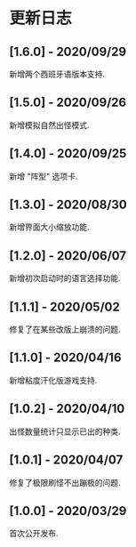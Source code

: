 
# 更新日志

## [1.6.0] - 2020/09/29
新增两个西班牙语版本支持.

## [1.5.0] - 2020/09/26
新增模拟自然出怪模式.

## [1.4.0] - 2020/09/25
新增 "阵型" 选项卡.

## [1.3.0] - 2020/08/30
新增界面大小缩放功能.

## [1.2.0] - 2020/06/07
新增初次启动时的语言选择功能.

## [1.1.1] - 2020/05/02
修复了在某些改版上崩溃的问题.

## [1.1.0] - 2020/04/16
新增粘度汗化版游戏支持.

## [1.0.2] - 2020/04/10
出怪数量统计只显示已出的种类.

## [1.0.1] - 2020/04/07
修复了极限刷怪不出蹦极的问题.

## [1.0.0] - 2020/03/29
首次公开发布.
